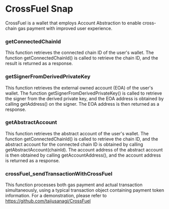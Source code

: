 # CrossFuel Snap

CrossFuel is a wallet that employs Account Abstraction to enable cross-chain gas payment with improved user experience.

### getConnectedChainId

This function retrieves the connected chain ID of the user's wallet. The function getConnectedChainId() is called to retrieve the chain ID, and the result is returned as a response.

### getSignerFromDerivedPrivateKey

This function retrieves the external owned account (EOA) of the user's wallet. The function getSignerFromDerivedPrivateKey() is called to retrieve the signer from the derived private key, and the EOA address is obtained by calling getAddress() on the signer. The EOA address is then returned as a response.

### getAbstractAccount

This function retrieves the abstract account of the user's wallet. The function getConnectedChainId() is called to retrieve the chain ID, and the abstract account for the connected chain ID is obtained by calling getAbstractAccount(chainId). The account address of the abstract account is then obtained by calling getAccountAddress(), and the account address is returned as a response.

### crossFuel_sendTransactionWithCrossFuel

This function processes both gas payment and actual transaction simultaneously, using a typical transaction object containing payment token information. For a demonstration, please refer to https://github.com/taijusanagi/CrossFuel

